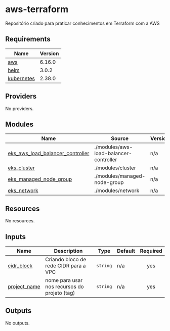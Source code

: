 # aws-terraform
Repositório criado para praticar conhecimentos em Terraform com a AWS

<!-- BEGIN_TF_DOCS -->
## Requirements

| Name | Version |
|------|---------|
| <a name="requirement_aws"></a> [aws](#requirement\_aws) | 6.16.0 |
| <a name="requirement_helm"></a> [helm](#requirement\_helm) | 3.0.2 |
| <a name="requirement_kubernetes"></a> [kubernetes](#requirement\_kubernetes) | 2.38.0 |

## Providers

No providers.

## Modules

| Name | Source | Version |
|------|--------|---------|
| <a name="module_eks_aws_load_balancer_controller"></a> [eks\_aws\_load\_balancer\_controller](#module\_eks\_aws\_load\_balancer\_controller) | ./modules/aws-load-balancer-controller | n/a |
| <a name="module_eks_cluster"></a> [eks\_cluster](#module\_eks\_cluster) | ./modules/cluster | n/a |
| <a name="module_eks_managed_node_group"></a> [eks\_managed\_node\_group](#module\_eks\_managed\_node\_group) | ./modules/managed-node-group | n/a |
| <a name="module_eks_network"></a> [eks\_network](#module\_eks\_network) | ./modules/network | n/a |

## Resources

No resources.

## Inputs

| Name | Description | Type | Default | Required |
|------|-------------|------|---------|:--------:|
| <a name="input_cidr_block"></a> [cidr\_block](#input\_cidr\_block) | Criando bloco de rede CIDR para a VPC | `string` | n/a | yes |
| <a name="input_project_name"></a> [project\_name](#input\_project\_name) | nome para usar nos recursos do projeto (tag) | `string` | n/a | yes |

## Outputs

No outputs.
<!-- END_TF_DOCS -->